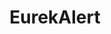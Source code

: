 ---
layout: default
cost: free
description: EurekAlert! is a nonprofit news-release distribution platform operated
  by the American Association for the Advancement of Science (AAAS) as a resource
  for journalists and the public. EurekAlert! hosts news releases produced by universities,
  journal publishers, medical centers, government agencies, corporations, and other
  organizations engaged in all disciplines of scientific research. EurekAlert! only
  accepts content contributions from public information officers (PIOs) at eligible
  organizations that conduct, publish, or fund scientific research.
last_edit: Mon, 19 Jun 2023 16:16:38 GMT
location: https://www.eurekalert.org
maintained_by: American Academy for the Advancement of Science
shortname: eurekalert
tags:
- media mentions
title: EurekAlert
uuid: 9fb60772-5857-4a4e-aea5-1ff46d5e25d6
---